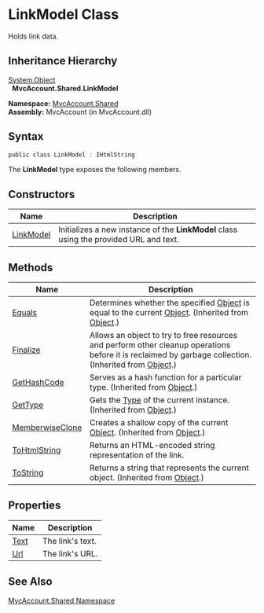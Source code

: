 LinkModel Class
===============
Holds link data.


Inheritance Hierarchy
---------------------
[System.Object][1]  
  **MvcAccount.Shared.LinkModel**  

**Namespace:** [MvcAccount.Shared][2]  
**Assembly:** MvcAccount (in MvcAccount.dll)

Syntax
------

```csharp
public class LinkModel : IHtmlString
```

The **LinkModel** type exposes the following members.


Constructors
------------

Name           | Description                                                                            
-------------- | -------------------------------------------------------------------------------------- 
[LinkModel][3] | Initializes a new instance of the **LinkModel** class using the provided URL and text. 


Methods
-------

Name                 | Description                                                                                                                                                
-------------------- | ---------------------------------------------------------------------------------------------------------------------------------------------------------- 
[Equals][4]          | Determines whether the specified [Object][1] is equal to the current [Object][1]. (Inherited from [Object][1].)                                            
[Finalize][5]        | Allows an object to try to free resources and perform other cleanup operations before it is reclaimed by garbage collection. (Inherited from [Object][1].) 
[GetHashCode][6]     | Serves as a hash function for a particular type. (Inherited from [Object][1].)                                                                             
[GetType][7]         | Gets the [Type][8] of the current instance. (Inherited from [Object][1].)                                                                                  
[MemberwiseClone][9] | Creates a shallow copy of the current [Object][1]. (Inherited from [Object][1].)                                                                           
[ToHtmlString][10]   | Returns an HTML-encoded string representation of the link.                                                                                                 
[ToString][11]       | Returns a string that represents the current object. (Inherited from [Object][1].)                                                                         


Properties
----------

Name       | Description      
---------- | ---------------- 
[Text][12] | The link's text. 
[Url][13]  | The link's URL.  


See Also
--------
[MvcAccount.Shared Namespace][2]  

[1]: http://msdn2.microsoft.com/en-us/library/e5kfa45b
[2]: ../README.md
[3]: _ctor.md
[4]: http://msdn2.microsoft.com/en-us/library/bsc2ak47
[5]: http://msdn2.microsoft.com/en-us/library/4k87zsw7
[6]: http://msdn2.microsoft.com/en-us/library/zdee4b3y
[7]: http://msdn2.microsoft.com/en-us/library/dfwy45w9
[8]: http://msdn2.microsoft.com/en-us/library/42892f65
[9]: http://msdn2.microsoft.com/en-us/library/57ctke0a
[10]: ToHtmlString.md
[11]: http://msdn2.microsoft.com/en-us/library/7bxwbwt2
[12]: Text.md
[13]: Url.md